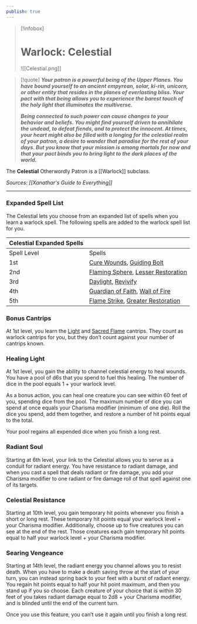 ```yaml
---
publish: true
---
```

> [!infobox]
> # Warlock: Celestial
> ![[Celestial.png]]

> [!quote]
> **_Your patron is a powerful being of the Upper Planes. You have bound yourself to an ancient empyrean, solar, ki-rin, unicorn, or other entity that resides in the planes of everlasting bliss. Your pact with that being allows you to experience the barest touch of the holy light that illuminates the multiverse._**
>
> **_Being connected to such power can cause changes to your behavior and beliefs. You might find yourself driven to annihilate the undead, to defeat fiends, and to protect the innocent. At times, your heart might also be filled with a longing for the celestial realm of your patron, a desire to wander that paradise for the rest of your days. But you know that your mission is among mortals for now and that your pact binds you to bring light to the dark places of the world._**

The **Celestial** Otherwordly Patron is a [[Warlock]] subclass.

*Sources: [[Xanathar's Guide to Everything]]*
***
### Expanded Spell List

The Celestial lets you choose from an expanded list of spells when you learn a warlock spell. The following spells are added to the warlock spell list for you.

|Celestial Expanded Spells|   |
|---|---|
|Spell Level|Spells|
|1st|[Cure Wounds](http://dnd5e.wikidot.com/spell:cure-wounds), [Guiding Bolt](http://dnd5e.wikidot.com/spell:guiding-bolt)|
|2nd|[Flaming Sphere](http://dnd5e.wikidot.com/spell:flaming-sphere), [Lesser Restoration](http://dnd5e.wikidot.com/spell:lesser-restoration)|
|3rd|[Daylight](http://dnd5e.wikidot.com/spell:daylight), [Revivify](http://dnd5e.wikidot.com/spell:revivify)|
|4th|[Guardian of Faith](http://dnd5e.wikidot.com/spell:guardian-of-faith), [Wall of Fire](http://dnd5e.wikidot.com/spell:wall-of-fire)|
|5th|[Flame Strike](http://dnd5e.wikidot.com/spell:flame-strike), [Greater Restoration](http://dnd5e.wikidot.com/spell:greater-restoration)|

### Bonus Cantrips

At 1st level, you learn the [Light](http://dnd5e.wikidot.com/spell:light) and [Sacred Flame](http://dnd5e.wikidot.com/spell:sacred-flame) cantrips. They count as warlock cantrips for you, but they don’t count against your number of cantrips known.

### Healing Light

At 1st level, you gain the ability to channel celestial energy to heal wounds. You have a pool of d6s that you spend to fuel this healing. The number of dice in the pool equals 1 + your warlock level.

As a bonus action, you can heal one creature you can see within 60 feet of you, spending dice from the pool. The maximum number of dice you can spend at once equals your Charisma modifier (minimum of one die). Roll the dice you spend, add them together, and restore a number of hit points equal to the total.

Your pool regains all expended dice when you finish a long rest.

### Radiant Soul

Starting at 6th level, your link to the Celestial allows you to serve as a conduit for radiant energy. You have resistance to radiant damage, and when you cast a spell that deals radiant or fire damage, you add your Charisma modifier to one radiant or fire damage roll of that spell against one of its targets.

### Celestial Resistance

Starting at 10th level, you gain temporary hit points whenever you finish a short or long rest. These temporary hit points equal your warlock level + your Charisma modifier. Additionally, choose up to five creatures you can see at the end of the rest. Those creatures each gain temporary hit points equal to half your warlock level + your Charisma modifier.

### Searing Vengeance

Starting at 14th level, the radiant energy you channel allows you to resist death. When you have to make a death saving throw at the start of your turn, you can instead spring back to your feet with a burst of radiant energy. You regain hit points equal to half your hit point maximum, and then you stand up if you so choose. Each creature of your choice that is within 30 feet of you takes radiant damage equal to 2d8 + your Charisma modifier, and is blinded until the end of the current turn.

Once you use this feature, you can’t use it again until you finish a long rest.